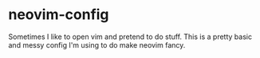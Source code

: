 # neovim-config

Sometimes I like to open vim and pretend to do stuff. This is a pretty basic and messy config I'm using to do make neovim fancy.
